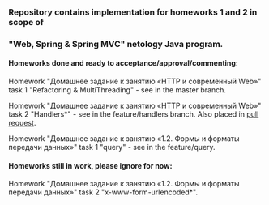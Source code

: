 ### Repository contains implementation for homeworks 1 and 2 in scope of 
### "Web, Spring & Spring MVC" netology Java program.

#### Homeworks done and ready to acceptance/approval/commenting:
Homework "Домашнее задание к занятию «HTTP и современный Web»" task 1 
"Refactoring & MultiThreading" - see in the master branch.

Homework "Домашнее задание к занятию «HTTP и современный Web»" task 2
"Handlers*" - see in the feature/handlers branch. Also placed in [pull request](https://github.com/humgate/n-spring-simplehttpserver/pull/1).

Homework "Домашнее задание к занятию «1.2. Формы и форматы передачи данных»" task 1
"query" - see in the feature/query. 

#### Homeworks still in work, please ignore for now:
Homework "Домашнее задание к занятию «1.2. Формы и форматы передачи данных»" task 2
"x-www-form-urlencoded*". 